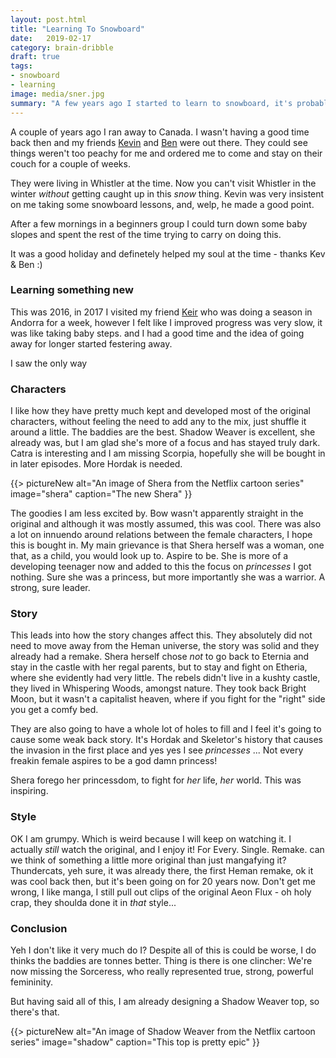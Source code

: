 ```yaml
---
layout: post.html
title: "Learning To Snowboard"
date:   2019-02-17
category: brain-dribble
draft: true
tags:
- snowboard
- learning
image: media/sner.jpg
summary: "A few years ago I started to learn to snowboard, it's probably the most demanded thing I have tried to do"
---
```


A couple of years ago I ran away to Canada. I wasn't having a good time back then and my friends [Kevin]() and [Ben]() were out there. They could see things weren't too peachy for me and ordered me to come and stay on their couch for a couple of weeks.

They were living in Whistler at the time. Now you can't visit Whistler in the winter _without_ getting caught up in this *snow* thing. Kevin was very insistent on me taking some snowboard lessons, and, welp, he made a good point.

After a few mornings in a beginners group I could turn down some baby slopes and spent the rest of the time trying to carry on doing this.

It was a good holiday and definetely helped my soul at the time - thanks Kev & Ben :)

### Learning something new

This was 2016, in 2017 I visited my friend [Keir]() who was doing a season in Andorra for a week, however I felt like I improved progress was very slow, it was like taking baby steps. and I had a good time and the idea of going away for longer started festering away.

I saw the only way






### Characters

I like how they have pretty much kept and developed most of the original characters, without feeling the need to add any to the mix, just shuffle it around a little. The baddies are the best. Shadow Weaver is excellent, she already was, but I am glad she's more of a focus and has stayed truly dark. Catra is interesting and I am missing Scorpia, hopefully she will be bought in in later episodes. More Hordak is needed.

{{> pictureNew alt="An image of Shera from the Netflix cartoon series" image="shera" caption="The new Shera" }}

The goodies I am less excited by. Bow wasn't apparently straight in the original and although it was mostly assumed, this was cool. There was also a lot on innuendo around relations between the female characters, I hope this is bought in. My main grievance is that Shera herself was a woman, one that, as a child, you would look up to. Aspire to be. She is more of a developing teenager now and added to this the focus on _princesses_ I got nothing. Sure she was a princess, but more importantly she was a warrior. A strong, sure leader.

### Story

This leads into how the story changes affect this. They absolutely did not need to move away from the Heman universe, the story was solid and they already had a remake. Shera herself chose _not_ to go back to Eternia and stay in the castle with her regal parents, but to stay and fight on Etheria, where she evidently had very little. The rebels didn't live in a kushty castle, they lived in Whispering Woods, amongst nature. They took back Bright Moon, but it wasn't a capitalist heaven, where if you fight for the "right" side you get a comfy bed.

They are also going to have a whole lot of holes to fill and I feel it's going to cause some weak back story. It's Hordak and Skeletor's history that causes the invasion in the first place and yes yes I see _princesses_ ... Not every freakin female aspires to be a god damn princess!

Shera forego her princessdom, to fight for _her_ life, _her_ world. This was inspiring.

### Style

OK I am grumpy. Which is weird because I will keep on watching it. I actually _still_ watch the original, and I enjoy it! For Every. Single. Remake. can we think of something a little more original than just mangafying it? Thundercats, yeh sure, it was already there, the first Heman remake, ok it was cool back then, but it's been going on for 20 years now. Don't get me wrong, I like manga, I still pull out clips of the original Aeon Flux - oh holy crap, they shoulda done it in _that_ style...

### Conclusion

Yeh I don't like it very much do I? Despite all of this is could be worse, I do thinks the baddies are tonnes better. Thing is there is one clincher: We're now missing the Sorceress, who really represented true, strong, powerful femininity.

But having said all of this, I am already designing a Shadow Weaver top, so there's that.

{{> pictureNew alt="An image of Shadow Weaver from the Netflix cartoon series" image="shadow" caption="This top is pretty epic" }}
